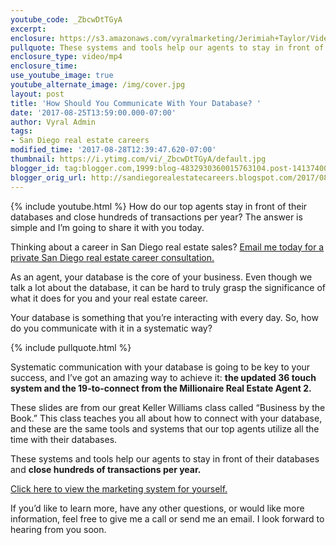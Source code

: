 ```yaml
---
youtube_code: _ZbcwDtTGyA
excerpt:
enclosure: https://s3.amazonaws.com/vyralmarketing/Jerimiah+Taylor/Videos/San+Diego/2017/How+Should+You+Communicate+With+Your+Database%253F+-+San+Diego+Real+Estate+Career.mp4
pullquote: These systems and tools help our agents to stay in front of their databases.
enclosure_type: video/mp4
enclosure_time:
use_youtube_image: true
youtube_alternate_image: /img/cover.jpg
layout: post
title: 'How Should You Communicate With Your Database? '
date: '2017-08-25T13:59:00.000-07:00'
author: Vyral Admin
tags:
- San Diego real estate careers
modified_time: '2017-08-28T12:39:47.620-07:00'
thumbnail: https://i.ytimg.com/vi/_ZbcwDtTGyA/default.jpg
blogger_id: tag:blogger.com,1999:blog-4832930360015763104.post-141374007370427562
blogger_orig_url: http://sandiegorealestatecareers.blogspot.com/2017/08/how-should-you-communicate-with-your.html
---
```

{% include youtube.html %}
How do our top agents stay in front of their databases and close hundreds of transactions per year? The answer is simple and I’m going to share it with you today.

Thinking about a career in San Diego real estate sales?
<a href="mailto:JTaylor@kw.com">Email me today for a private San Diego real estate career consultation.</a>

As an agent, your database is the core of your business. Even though we talk a lot about the database, it can be hard to truly grasp the significance of what it does for you and your real estate career.

Your database is something that you’re interacting with every day. So, how do you communicate with it in a systematic way?

{% include pullquote.html %}

Systematic communication with your database is going to be key to your success, and I’ve got an amazing way to achieve it: **the updated 36 touch system and the 19-to-connect from the Millionaire Real Estate Agent 2.**

These slides are from our great Keller Williams class called “Business by the Book.” This class teaches you all about how to connect with your database, and these are the same tools and systems that our top agents utilize all the time with their databases.

These systems and tools help our agents to stay in front of their databases and **close hundreds of transactions per year.**

<a href="https://s3.amazonaws.com/vyralmarketing/Jerimiah+Taylor/Email+Assets/San+Diego+Recruiting/database+market+system.pdf" target="_blank">Click here to view the marketing system for yourself.</a>

If you’d like to learn more, have any other questions, or would like more information, feel free to give me a call or send me an email. I look forward to hearing from you soon.
